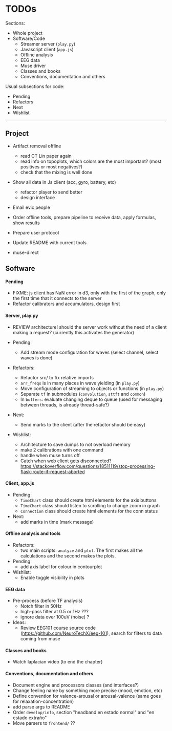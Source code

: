 # TODOs

Sections:
* Whole project
* Software/Code
  - Streamer server (`play.py`)
  - Javascript client (`app.js`)
  - Offline analysis
  - EEG data
  - Muse driver
  - Classes and books
  - Conventions, documentation and others

Usual subsections for code:
* Pending
* Refactors
* Next
* Wishlist

***

## Project

* Artifact removal offline
  - read CT Lin paper again
  - read info on topoplots, which colors are the most important? (most positives or most negatives?)
  - check that the mixing is well done

* Show all data in Js client (acc, gyro, battery, etc)
  - refactor player to send better
  - design interface

* Email evic people
* Order offline tools, prepare pipeline to receive data, apply formulas, show results
* Prepare user protocol
* Update README with current tools
* muse-direct

## Software

#### Pending
* FIXME: js client has NaN error in d3, only with the first of the graph, only the first time that it connects to the server
* Refactor calibrators and accumulators, design first

#### Server, play.py
* REVIEW architecture! should the server work without the need of a client making a request? (currently this activates the generator)

* Pending:
  - Add stream mode configuration for waves (select channel, select waves is done)

* Refactors:
  - Refactor src/ to fix relative imports
  - `arr_freqs` is in many places in wave yielding (in `play.py`)
  - Move configuration of streaming to objects or functions (in `play.py`)
  - Separate `tf` in submodules (`convolution`, `sttft` and `common`)
  - In `buffers`: evaluate changing deque to queue (used for messaging between threads, is already thread-safe?)

* Next:
  - Send marks to the client (after the refactor should be easy)

* Wishlist:
  - Architecture to save dumps to not overload memory
  - make 2 calibrations with one command
  - handle when muse turns off
  - Catch when web client gets disconnected? https://stackoverflow.com/questions/18511119/stop-processing-flask-route-if-request-aborted

#### Client, app.js
* Pending:
  - `TimeChart` class should create html elements for the axis buttons
  - `TimeChart` class should listen to scrolling to change zoom in graph
  - `Connection` class should create html elements for the conn status
* Next:
  - add marks in time (mark message)

#### Offline analysis and tools
* Refactors:
  - two main scripts: `analyze` and `plot`. The first makes all the calculations and the second makes the plots.
* Pending:
  - add axis label for colour in contourplot
* Wishlist:
  - Enable toggle visibility in plots

#### EEG data
* Pre-process (before TF analysis)
  + Notch filter in 50Hz
  + high-pass filter at 0.5 or 1Hz ???
  + ignore data over 100uV (noise) ?
* Ideas:
  + Review EEG101 course source code (https://github.com/NeuroTechX/eeg-101), search for filters to data coming from muse

#### Classes and books
* Watch laplacian video (to end the chapter)

#### Conventions, documentation and others
* Document engine and processors classes (and interfaces?)
* Change feeling name by something more precise (mood, emotion, etc)
* Define convention for valence-arousal or arousal-valence (same goes for relaxation-concentration)
* add parse args to README
* Order `develop/info`, section "headband en estado normal" and "en estado extraño"
* Move parsers to `frontend/` ??
